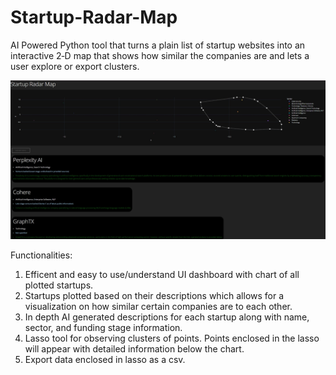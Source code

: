 # Startup-Radar-Map

AI Powered Python tool that turns a plain list of startup websites into an interactive 2‑D map that shows
how similar the companies are and lets a user explore or export clusters. 

![Alt text](https://github.com/humaspasta/Startup-Radar-Map/blob/main/Screenshot%202025-07-21%20172855.jpg)

Functionalities:
1) Efficent and easy to use/understand UI dashboard with chart of all plotted startups.
2) Startups plotted based on their descriptions which allows for a visualization on how similar certain companies are to each other. 
3) In depth AI generated descriptions for each startup along with name, sector, and funding stage information.
4) Lasso tool for observing clusters of points. Points enclosed in the lasso will appear with detailed information below the chart.
5) Export data enclosed in lasso as a csv. 
